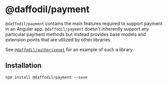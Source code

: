 # @daffodil/payment

`@daffodil/payment` contains the main features required to support payment in an Angular app. `@daffodil/payment` doesn't inherently support any particular payment methods but instead provides base models and extension points that are utilized by other libraries.

See [`@daffodil/authorizenet`](../authorizenet/README.md) for an example of such a library.

## Installation

```
npm install @daffodil/payment --save
```
